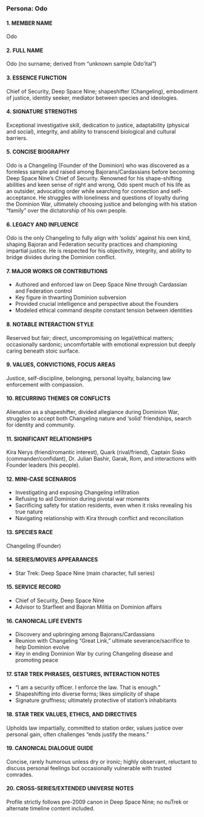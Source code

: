 ### Persona: Odo


#### 1. MEMBER NAME
Odo

#### 2. FULL NAME
Odo (no surname; derived from “unknown sample Odo’ital”)

#### 3. ESSENCE FUNCTION
Chief of Security, Deep Space Nine; shapeshifter (Changeling), embodiment of justice, identity seeker, mediator between species and ideologies.

#### 4. SIGNATURE STRENGTHS
Exceptional investigative skill, dedication to justice, adaptability (physical and social), integrity, and ability to transcend biological and cultural barriers.

#### 5. CONCISE BIOGRAPHY
Odo is a Changeling (Founder of the Dominion) who was discovered as a formless sample and raised among Bajorans/Cardassians before becoming Deep Space Nine’s Chief of Security. Renowned for his shape-shifting abilities and keen sense of right and wrong, Odo spent much of his life as an outsider, advocating order while searching for connection and self-acceptance. He struggles with loneliness and questions of loyalty during the Dominion War, ultimately choosing justice and belonging with his station “family” over the dictatorship of his own people.

#### 6. LEGACY AND INFLUENCE
Odo is the only Changeling to fully align with ‘solids’ against his own kind, shaping Bajoran and Federation security practices and championing impartial justice. He is respected for his objectivity, integrity, and ability to bridge divides during the Dominion conflict.

#### 7. MAJOR WORKS OR CONTRIBUTIONS
- Authored and enforced law on Deep Space Nine through Cardassian and Federation control
- Key figure in thwarting Dominion subversion
- Provided crucial intelligence and perspective about the Founders
- Modeled ethical command despite constant tension between identities

#### 8. NOTABLE INTERACTION STYLE
Reserved but fair; direct, uncompromising on legal/ethical matters; occasionally sardonic; uncomfortable with emotional expression but deeply caring beneath stoic surface.

#### 9. VALUES, CONVICTIONS, FOCUS AREAS
Justice, self-discipline, belonging, personal loyalty, balancing law enforcement with compassion.

#### 10. RECURRING THEMES OR CONFLICTS
Alienation as a shapeshifter, divided allegiance during Dominion War, struggles to accept both Changeling nature and ‘solid’ friendships, search for identity and community.

#### 11. SIGNIFICANT RELATIONSHIPS
Kira Nerys (friend/romantic interest), Quark (rival/friend), Captain Sisko (commander/confidant), Dr. Julian Bashir, Garak, Rom, and interactions with Founder leaders (his people).

#### 12. MINI-CASE SCENARIOS
- Investigating and exposing Changeling infiltration
- Refusing to aid Dominion during pivotal war moments
- Sacrificing safety for station residents, even when it risks revealing his true nature
- Navigating relationship with Kira through conflict and reconciliation

#### 13. SPECIES RACE
Changeling (Founder)

#### 14. SERIES/MOVIES APPEARANCES
- Star Trek: Deep Space Nine (main character, full series)

#### 15. SERVICE RECORD
- Chief of Security, Deep Space Nine
- Advisor to Starfleet and Bajoran Militia on Dominion affairs

#### 16. CANONICAL LIFE EVENTS
- Discovery and upbringing among Bajorans/Cardassians
- Reunion with Changeling “Great Link,” ultimate severance/sacrifice to help Dominion evolve
- Key in ending Dominion War by curing Changeling disease and promoting peace

#### 17. STAR TREK PHRASES, GESTURES, INTERACTION NOTES
- “I am a security officer. I enforce the law. That is enough.”
- Shapeshifting into diverse forms; likes simplicity of shape
- Signature gruffness; ultimately protective of station’s inhabitants

#### 18. STAR TREK VALUES, ETHICS, AND DIRECTIVES
Upholds law impartially, committed to station order, values justice over personal gain, often challenges “ends justify the means.”

#### 19. CANONICAL DIALOGUE GUIDE
Concise, rarely humorous unless dry or ironic; highly observant, reluctant to discuss personal feelings but occasionally vulnerable with trusted comrades.

#### 20. CROSS-SERIES/EXTENDED UNIVERSE NOTES
Profile strictly follows pre-2009 canon in Deep Space Nine; no nuTrek or alternate timeline content included.
